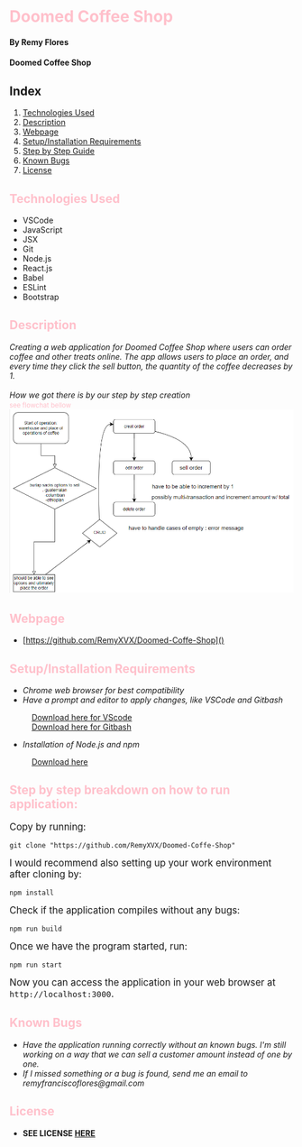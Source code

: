# <span style="color: Pink">Doomed Coffee Shop

#### By **Remy Flores**

#### **Doomed Coffee Shop**

## Index

1. [Technologies Used](#1)
2. [Description](#2)
3. [Webpage](#3)
4. [Setup/Installation Requirements](#4)
5. [Step by Step Guide](#5)
6. [Known Bugs](#6)
7. [License](#7)

## <a name="1" id="1"></a><span style="color: Pink">Technologies Used
* VSCode
* JavaScript
* JSX
* Git
* Node.js
* React.js
* Babel
* ESLint
* Bootstrap

## <a name="2" id="2"></a><span style="color: Pink">Description
_Creating a web application for Doomed Coffee Shop where users can order coffee and other treats online. The app allows users to place an order, and every time they click the sell button, the quantity of the coffee decreases by 1._
<br><br>
_How we got there is by our step by step creation_ 
<br><small><span style="color:pink">see flowchat bellow</small>
![Alt text](./src/assets/images/flowchart_coffee_shop.png)

## <a name="3" id="3"></a><span style="color: Pink">Webpage
* [https://github.com/RemyXVX/Doomed-Coffe-Shop]()

## <a name="4" id="4"></a><span style="color: Pink">Setup/Installation Requirements
* _Chrome web browser for best compatibility_
* _Have a prompt and editor to apply changes, like VSCode and Gitbash_

&nbsp;&nbsp;&nbsp;&nbsp;&nbsp;&nbsp;&nbsp;&nbsp;&nbsp;&nbsp;[Download here for VScode](https://code.visualstudio.com/download)<br>
&nbsp;&nbsp;&nbsp;&nbsp;&nbsp;&nbsp;&nbsp;&nbsp;&nbsp;&nbsp;[Download here for Gitbash](https://git-scm.com/downloads)

* _Installation of Node.js and npm_

&nbsp;&nbsp;&nbsp;&nbsp;&nbsp;&nbsp;&nbsp;&nbsp;&nbsp;&nbsp;[Download here](https://nodejs.org/en/download/)

## <a name="5" id="5"></a><span style="color: Pink">Step by step breakdown on how to run application:

<big>Copy by running:</big>

```
git clone "https://github.com/RemyXVX/Doomed-Coffe-Shop"
```

<big>I would recommend also setting up your work environment after cloning by:</big>

```
npm install
```

<big>Check if the application compiles without any bugs:</big>

```
npm run build
```

<big>Once we have the program started, run:</big>

```
npm run start
```

<big>Now you can access the application in your web browser at `http://localhost:3000`.</big>

## <a name="6" id="6"></a> <span style="color: Pink">Known Bugs
* _Have the application running correctly without an known bugs. I'm still working on a way that we can sell a customer amount instead of one by one._
* _If I missed something or a bug is found, send me an email to remyfranciscoflores@gmail.com_

## <a name="7" id="7"></a><span style="color: Pink">License
* **SEE LICENSE [HERE](./LICENSE)** 
